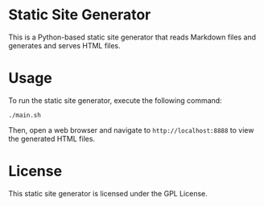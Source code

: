 # Static Site Generator

This is a Python-based static site generator that reads Markdown files and 
generates and serves HTML files.

# Usage

To run the static site generator, execute the following command:

```
./main.sh
```

Then, open a web browser and navigate to `http://localhost:8888` to view the 
generated HTML files.

# License

This static site generator is licensed under the GPL License.
